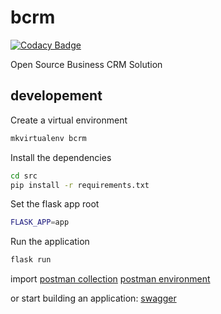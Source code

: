 # bcrm

[![Codacy Badge](https://api.codacy.com/project/badge/Grade/20080db98c8b42fdb0db9b4718dd20d4)](https://app.codacy.com/app/cedar-technologies/bcrm?utm_source=github.com&utm_medium=referral&utm_content=skalpel-tech/bcrm&utm_campaign=Badge_Grade_Dashboard)

Open Source Business CRM Solution

## developement

Create a virtual environment

```bash
mkvirtualenv bcrm
```

Install the dependencies

```bash
cd src
pip install -r requirements.txt
```

Set the flask app root

```bash
FLASK_APP=app
```

Run the application

```bash
flask run
```

import [postman collection](postman/BCRM.postman_collection.json)  [postman environment](postman/BCRM.postman_environment.json)

or start building an application: [swagger](docs/BCRM.swagger.yml)
